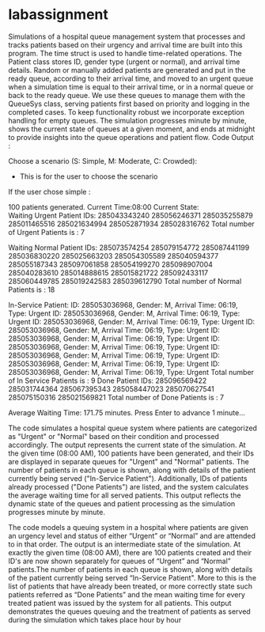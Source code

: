 # labassignment
Simulations of a hospital queue management system that processes and tracks patients based on their urgency and arrival time are built into this program. The time struct is used to handle time-related operations. The Patient class stores ID, gender type (urgent or normal), and arrival time details. Random or manually added patients are generated and put in the ready queue, according to their arrival time, and moved to an urgent queue when a simulation time is equal to their arrival time, or in a normal queue or back to the ready queue. We use these queues to manage them with the QueueSys class, serving patients first based on priority and logging in the completed cases. To keep functionality robust we incorporate exception handling for empty queues. The simulation progresses minute by minute, shows the current state of queues at a given moment, and ends at midnight to provide insights into the queue operations and patient flow.
Code Output : 

Choose a scenario (S: Simple, M: Moderate, C: Crowded): 

-	This is for the user to choose the scenario 


If the user chose simple : 

100 patients generated.
Current Time:08:00
Current State:  
Waiting Urgent Patient IDs: 
285043343240 
285056246371 
285035255879 
285011465516 
285021634994 
285052871934 
285028316762 
Total number of Urgent Patients is : 7

Waiting Normal Patient IDs: 
285073574254
285079154772
285087441199
285036830220
285025663203
285054305589
285040594377
285055187343
285097061858
285054199270
285098907004
285040283610
285014888615
285015821722
285092433117
285060449785
285019242583
285039612790
Total number of Normal Patients is : 18

In-Service Patient: 
ID: 285053036968, Gender: M, Arrival Time: 06:19, Type: Urgent
ID: 285053036968, Gender: M, Arrival Time: 06:19, Type: Urgent
ID: 285053036968, Gender: M, Arrival Time: 06:19, Type: Urgent
ID: 285053036968, Gender: M, Arrival Time: 06:19, Type: Urgent
ID: 285053036968, Gender: M, Arrival Time: 06:19, Type: Urgent
ID: 285053036968, Gender: M, Arrival Time: 06:19, Type: Urgent
ID: 285053036968, Gender: M, Arrival Time: 06:19, Type: Urgent
ID: 285053036968, Gender: M, Arrival Time: 06:19, Type: Urgent
ID: 285053036968, Gender: M, Arrival Time: 06:19, Type: Urgent
Total number of In Service Patients is : 9
Done Patient IDs: 
285096569422
285031744364
285067395343
285058447023
285070627541
285075150316
285021569821
Total number of Done Patients is : 7

Average Waiting Time: 171.75 minutes.
Press Enter to advance 1 minute...


The code simulates a hospital queue system where patients are categorized as "Urgent" or "Normal" based on their condition and processed accordingly. The output represents the current state of the simulation. At the given time (08:00 AM), 100 patients have been generated, and their IDs are displayed in separate queues for "Urgent" and "Normal" patients. The number of patients in each queue is shown, along with details of the patient currently being served ("In-Service Patient"). Additionally, IDs of patients already processed ("Done Patients") are listed, and the system calculates the average waiting time for all served patients. This output reflects the dynamic state of the queues and patient processing as the simulation progresses minute by minute.



The code models a queuing system in a hospital where patients are given an urgency level and status of either “Urgent” or “Normal” and are attended to in that order. The output is an intermediate state of the simulation. At exactly the given time (08:00 AM), there are 100 patients created and their ID's are now shown separately for queues of “Urgent” and “Normal” patients.The number of patients in each queue is shown, along with details of the patient currently being served “In-Service Patient". More to this is the list of patients that have already been treated, or more correctly state such patients referred as “Done Patients” and the mean waiting time for every treated patient was issued by the system for all patients. This output demonstrates the queues queuing and the treatment of patients as served during the simulation which takes place hour by hour
